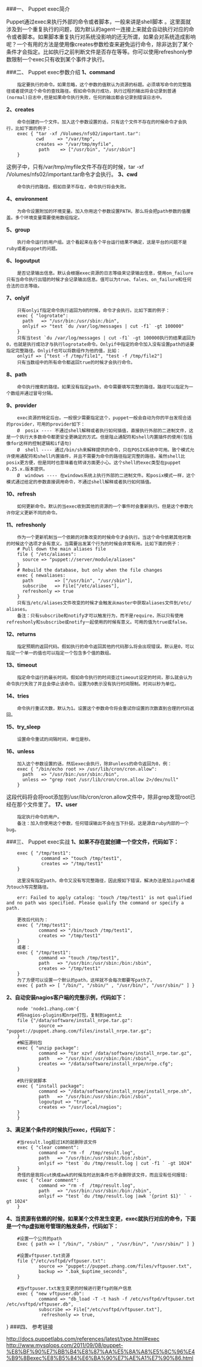 ###一、    Puppet exec简介

Puppet通过exec来执行外部的命令或者脚本，一般来讲是shell脚本   。这里面就涉及到一个重复执行的问题，因为默认的agent一连接上来就会自动执行对应的命令或者脚本。如果脚本重复执行对系统没影响的还无所谓，如果会对系统造成影响呢？一个有用的方法是使用像creates参数检查来避免运行命令，除非达到了某个条件才会指定。比如执行之前判断文件是否存在等等。你可以使用refreshonly参数限制一个exec只有收到某个事件才执行。

###二、    Puppet exec参数介绍
**1、command**

        指定要执行的命令。如果忽略，这个参数的值默认为资源的标题。必须填写命令的完整路径或者提供这个命令的查找路径。假如命令执行成功，执行过程的输出将会记录到普通(normal)日志中,但是如果命令执行失败，任何的输出都会记录到错误日志中。
**2、creates**

        命令创建的一个文件。加入这个参数设置的话，只有这个文件不存在的时候命令才会执行，比如下面的例子：
        exec { "tar -xf /Volumes/nfs02/important.tar":
               cwd     => "/var/tmp",
               creates => "/var/tmp/myfile",
                path    => ["/usr/bin", "/usr/sbin"]
        }
这例子中，只有/var/tmp/myfile文件不存在的时候，tar -xf /Volumes/nfs02/important.tar命令才会执行。
**3、cwd**

        命令执行的路径。假如目录不存在，命令执行将会失败。
**4、environment**

        为命令设置附加的环境变量。加入你用这个参数设置PATH，那么将会把path参数的值覆盖。多个环境变量需要使用数组指定。
**5、group**

        执行命令运行的用户组。这个看起来在各个平台运行结果不确定，这是平台的问题不是ruby或者puppet的问题。
**6、logoutput**

        是否记录输出信息。默认会根据exec资源的日志等级来记录输出信息，使用on_failure只有当命令执行出错的时候才会记录输出信息。值可以为true、fales、on_failure和任何合法的日志等级。
**7、onlyif**

        只有onlyif指定命令执行返回为0的时候，命令才会执行。比如下面的例子：
        exec { "logrotate":
          path   => "/usr/bin:/usr/sbin:/bin",    
          onlyif => "test `du /var/log/messages | cut -f1` -gt 100000"
        }
        只有当test `du /var/log/messages | cut -f1` -gt 100000执行的结果返回为0，也就是执行成功才与执行logrotate命令。Onlyif中指定的命令加入没有设置path的话要指定完整路径。Onlyif也可以将数组作为他的值，比如：
        onlyif => ["test -f /tmp/file1", "test -f /tmp/file2"]
        只有当数组中的所有命令都返回true的时候才会执行命令。
**8、path**

        命令执行搜索的路径。如果没有指定path，命令需要填写完整的路径。路径可以指定为一个数组并通过冒号分隔。
**9、provider**

        exec资源的特定后台。一般很少需要指定这个，puppet一般会自动为你的平台发现合适的provider，可用的provider如下：
        Ø  posix ---- 不通过shell解释或者执行如何插值，直接执行外部的二进制文件，这是一个执行大多数命令都更安全更确定的方式。但是阻止通配符和shell内置插件的使用(包括像for这样的控制逻辑和if语句)
        Ø  shell ---- 通过/bin/sh来解释提供的命令，只在POSIX系统中可用。致个模式允许使用通配符和shell内置插件，并且不需要为命令的路径指定完整的路径。虽然shell比posix更方便，但是同时也意味着在转译方面更小心。这个shell的exec类型在puppet 0.25.x.版本提供。
        Ø  windows ---- 在windows系统上执行外部的二进制文件。和posix模式一样，这个模式通过给定的参数直接调用命令，不通过shell解释或者执行如何插值。
**10、refresh**

        如何更新命令。默认的当exec收到其他的资源的一个事件时会重新执行。但是这个参数允许你定义更新不同的命令。
**11、refreshonly**

        作为一个更新机制当一个依赖的对象改变的时候命令才会执行。当这个命令依赖其他对象的时候这个选项才会有意义。当需要出发某个行为的时候会非常有用。比如下面的例子：
        # Pull down the main aliases file
        file { "/etc/aliases":
          source => "puppet://server/module/aliases"
        }
        # Rebuild the database, but only when the file changes
        exec { newaliases:
          path        => ["/usr/bin", "/usr/sbin"],
          subscribe   => File["/etc/aliases"],
          refreshonly => true
        }
        只有当/etc/aliases文件改变的时候才会触发从master中获取aliases文件到/etc/ aliases。
        备注：只有subscribe和notify才可以触发行为，而不是require，所以只有使用refreshonly和subscribe或notify一起使用的时候有意义。可用的值为true或false。
**12、returns**

        指定预期的返回代码。假如执行的命令返回其他的代码那么将会出现错误。默认是0，可以指定一个单一的值也可以指定一个包含多个值的数组。
**13、timeout**

        指定命令运行的最长时间。假如命令执行的时间查过timeout设定的时间，那么就会认为命令执行失败了并且会停止该命令。设置为0表示没有执行时间限制。时间以秒为单位。
**14、tries**

        命令执行重试次数，默认为1。设置这个参数命令将会重试你设置的次数直到合理的代码返回。
**15、try_sleep**

        设置命令重试的间隔时间，单位是秒。
**16、unless**

        加入这个参数设置的话，然后exec会执行，除非unless的命令返回为0，例：
        exec { "/bin/echo root >> /usr/lib/cron/cron.allow":
          path   => "/usr/bin:/usr/sbin:/bin",
          unless => "grep root /usr/lib/cron/cron.allow 2>/dev/null"
        }
这段代码将会将root添加到/usr/lib/cron/cron.allow文件中，除非grep发现root已经在那个文件里了。
**17、user**
        
        指定执行命令的用户。
        备注：加入你使用这个参数，任何错误输出不会在当下扑捉。这是源自ruby内部的一个bug。
        
###三、    Puppet exec实战
**1、如果不存在就创建一个空文件，代码如下：**

        exec { "/tmp/test1":
                 command => "touch /tmp/test1",
                 creates => "/tmp/test1"
        }
        
        这里没有指定path，命令又没有写完整路径，因此报如下错误，解决办法是加上path或者为touch写完整路径。
        
        err: Failed to apply catalog: 'touch /tmp/test1' is not qualified and no path was specified. Please qualify the command or specify a path.
        
        更改后代码为：
        exec { "/tmp/test1":
                command => "/bin/touch /tmp/test1",
                creates => "/tmp/test1"
        }
        或者：
        exec { "/tmp/test1":
                command => "touch /tmp/test1",
                path   => "/usr/bin:/usr/sbin:/bin:/sbin",
                creates => "/tmp/test1"
        }
        为了方便可以设置一个默认的path，这样就不会每次都要写path了。
        exec { path => [ "/bin/", "/sbin/" , "/usr/bin/", "/usr/sbin/" ] }
**2、自动安装nagios客户端的完整示例，代码如下：**

        node 'node1.zhang.com'{
        #将nagios-plugins和nrpe打包，复制到agent上
        file {"/data/software/install_nrpe.tar.gz":
                source => "puppet://puppet.zhang.com/files/install_nrpe.tar.gz";
        }
        #解压源码包
        exec { "unzip package":
                command => "tar xzvf /data/software/install_nrpe.tar.gz",
                path   => "/usr/bin:/usr/sbin:/bin:/sbin",
                creates => "/data/software/install_nrpe/nrpe.cfg";
        }
         
        #执行安装脚本
        exec { "install package":
                command => "/data/software/install_nrpe/install_nrpe.sh",
                path   => "/usr/bin:/usr/sbin:/bin:/sbin",
                logoutput => "true",
                creates => "/usr/local/nagios";
        }
        }
**3、满足某个条件的时候执行exec，代码如下：**

        #当result.log超过1K的就删除该文件
        exec { "clear comment":
                command => "rm -f  /tmp/result.log",
                path   => "/usr/bin:/usr/sbin:/bin:/sbin",
                onlyif => "test `du /tmp/result.log | cut -f1 ` -gt 1024"
        }
        奇怪的是我将cut换成awk的时候及时达到条件也不会删除该文件，而且没有任何报错:
        exec { "clear comment":
                command => "rm -f  /tmp/result.log",
                path   => "/usr/bin:/usr/sbin:/bin:/sbin",
                onlyif => "test `du /tmp/result.log |awk '{print $1}' ` -gt 1024"
        }
**4、当资源有依赖的时候，如果某个文件发生变更，exec就执行对应的命令，下面是一个ftp虚拟帐号管理的触发条件，代码如下：**

        #设置一个公共的path
        Exec { path => [ "/bin/", "/sbin/" , "/usr/bin/", "/usr/sbin/" ] }
        
        #设置vftpuser.txt资源
        file {"/etc/vsftpd/vftpuser.txt":
                source => "puppet://puppet.zhang.com/files/vftpuser.txt",
                backup => ".bak_$uptime_seconds",
        }
        
        #当vftpuser.txt发生变更的时候进行更ftp的账户信息
        exec { "new vftpuser.db":
                command => "db_load -T -t hash -f /etc/vsftpd/vftpuser.txt  /etc/vsftpd/vftpuser.db",
                subscribe => File["/etc/vsftpd/vftpuser.txt"],
                 refreshonly => true,
}
###四、    参考链接

http://docs.puppetlabs.com/references/latest/type.html#exec
http://www.mysqlops.com/2011/09/08/puppet-%E8%BF%90%E7%BB%B4%E8%87%AA%E5%8A%A8%E5%8C%96%E4%B9%8Bexec%E8%B5%84%E6%BA%90%E7%AE%A1%E7%90%86.html
